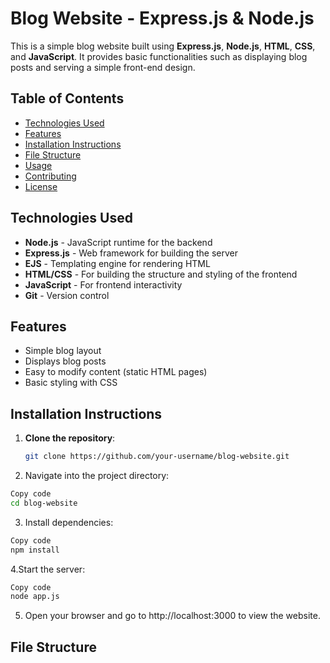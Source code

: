 # Blog Website - Express.js & Node.js

This is a simple blog website built using **Express.js**, **Node.js**, **HTML**, **CSS**, and **JavaScript**. It provides basic functionalities such as displaying blog posts and serving a simple front-end design.

## Table of Contents

- [Technologies Used](#technologies-used)
- [Features](#features)
- [Installation Instructions](#installation-instructions)
- [File Structure](#file-structure)
- [Usage](#usage)
- [Contributing](#contributing)
- [License](#license)

## Technologies Used

- **Node.js** - JavaScript runtime for the backend
- **Express.js** - Web framework for building the server
- **EJS** - Templating engine for rendering HTML
- **HTML/CSS** - For building the structure and styling of the frontend
- **JavaScript** - For frontend interactivity
- **Git** - Version control

## Features

- Simple blog layout
- Displays blog posts
- Easy to modify content (static HTML pages)
- Basic styling with CSS

## Installation Instructions

1. **Clone the repository**:
   ```bash
   git clone https://github.com/your-username/blog-website.git

2. Navigate into the project directory:
```bash
Copy code
cd blog-website
```
3. Install dependencies:

```bash
Copy code
npm install
```
4.Start the server:

```bash
Copy code
node app.js
```

5. Open your browser and go to http://localhost:3000 to view the website.

## File Structure
